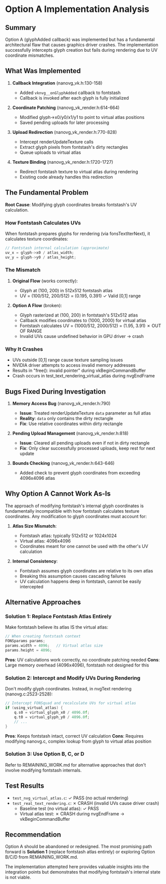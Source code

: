 # Option A Implementation Analysis

## Summary

Option A (glyphAdded callback) was implemented but has a fundamental architectural flaw that causes graphics driver crashes. The implementation successfully intercepts glyph creation but fails during rendering due to UV coordinate mismatches.

## What Was Implemented

1. **Callback Integration** (nanovg_vk.h:130-158)
   - Added `vknvg__onGlyphAdded` callback to fontstash
   - Callback is invoked after each glyph is fully initialized

2. **Coordinate Patching** (nanovg_vk_render.h:614-664)
   - Modified glyph->x0/y0/x1/y1 to point to virtual atlas positions
   - Saved pending uploads for later processing

3. **Upload Redirection** (nanovg_vk_render.h:770-828)
   - Intercept renderUpdateTexture calls
   - Extract glyph pixels from fontstash's dirty rectangles
   - Queue uploads to virtual atlas

4. **Texture Binding** (nanovg_vk_render.h:1720-1727)
   - Redirect fontstash texture to virtual atlas during rendering
   - Existing code already handles this redirection

## The Fundamental Problem

**Root Cause**: Modifying glyph coordinates breaks fontstash's UV calculation.

### How Fontstash Calculates UVs

When fontstash prepares glyphs for rendering (via fonsTextIterNext), it calculates texture coordinates:

```c
// Fontstash internal calculation (approximate)
uv_x = glyph->x0 / atlas_width;
uv_y = glyph->y0 / atlas_height;
```

### The Mismatch

1. **Original Flow** (works correctly):
   - Glyph at (100, 200) in 512x512 fontstash atlas
   - UV = (100/512, 200/512) = (0.195, 0.391) ✓ Valid [0,1] range

2. **Option A Flow** (broken):
   - Glyph rasterized at (100, 200) in fontstash's 512x512 atlas
   - Callback modifies coordinates to (1000, 2000) for virtual atlas
   - Fontstash calculates UV = (1000/512, 2000/512) = (1.95, 3.91) ✗ OUT OF RANGE
   - Invalid UVs cause undefined behavior in GPU driver → crash

### Why It Crashes

- UVs outside [0,1] range cause texture sampling issues
- NVIDIA driver attempts to access invalid memory addresses
- Results in "free(): invalid pointer" during vkBeginCommandBuffer
- Crash occurs in test_text_rendering_virtual_atlas during nvgEndFrame

## Bugs Fixed During Investigation

1. **Memory Access Bug** (nanovg_vk_render.h:790)
   - **Issue**: Treated renderUpdateTexture `data` parameter as full atlas
   - **Reality**: `data` only contains the dirty rectangle
   - **Fix**: Use relative coordinates within dirty rectangle

2. **Pending Upload Management** (nanovg_vk_render.h:818)
   - **Issue**: Cleared all pending uploads even if not in dirty rectangle
   - **Fix**: Only clear successfully processed uploads, keep rest for next update

3. **Bounds Checking** (nanovg_vk_render.h:643-646)
   - Added check to prevent glyph coordinates from exceeding 4096x4096 atlas

## Why Option A Cannot Work As-Is

The approach of modifying fontstash's internal glyph coordinates is fundamentally incompatible with how fontstash calculates texture coordinates. Any modification to glyph coordinates must account for:

1. **Atlas Size Mismatch**:
   - Fontstash atlas: typically 512x512 or 1024x1024
   - Virtual atlas: 4096x4096
   - Coordinates meant for one cannot be used with the other's UV calculation

2. **Internal Consistency**:
   - Fontstash assumes glyph coordinates are relative to its own atlas
   - Breaking this assumption causes cascading failures
   - UV calculation happens deep in fontstash, cannot be easily intercepted

## Alternative Approaches

### Solution 1: Replace Fontstash Atlas Entirely

Make fontstash believe its atlas IS the virtual atlas:

```c
// When creating fontstash context
FONSparams params;
params.width = 4096;   // Virtual atlas size
params.height = 4096;
```

**Pros**: UV calculations work correctly, no coordinate patching needed
**Cons**: Large memory overhead (4096x4096), fontstash not designed for this

### Solution 2: Intercept and Modify UVs During Rendering

Don't modify glyph coordinates. Instead, in nvgText rendering (nanovg.c:2523-2528):

```c
// Intercept FONSquad and recalculate UVs for virtual atlas
if (using_virtual_atlas) {
	q.s0 = virtual_glyph_x0 / 4096.0f;
	q.t0 = virtual_glyph_y0 / 4096.0f;
	// ...
}
```

**Pros**: Keeps fontstash intact, correct UV calculation
**Cons**: Requires modifying nanovg.c, complex lookup from glyph to virtual atlas position

### Solution 3: Use Option B, C, or D

Refer to REMAINING_WORK.md for alternative approaches that don't involve modifying fontstash internals.

## Test Results

- `test_nvg_virtual_atlas.c`: ✓ PASS (no actual rendering)
- `test_real_text_rendering.c`: ✗ CRASH (invalid UVs cause driver crash)
  - Baseline test (no virtual atlas): ✓ PASS
  - Virtual atlas test: ✗ CRASH during nvgEndFrame → vkBeginCommandBuffer

## Recommendation

Option A should be abandoned or redesigned. The most promising path forward is **Solution 1** (replace fontstash atlas entirely) or exploring Option B/C/D from REMAINING_WORK.md.

The implementation attempted here provides valuable insights into the integration points but demonstrates that modifying fontstash's internal state is not viable.
